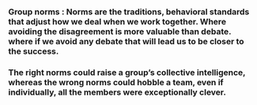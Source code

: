### Group norms : Norms are the traditions, behavioral standards that adjust how we deal when we work together. Where avoiding the disagreement is more valuable than debate. where if we  avoid any debate that will lead us to be closer to the success.

### The right norms could raise a group’s collective intelligence, whereas the wrong norms could hobble a team, even if individually, all the members were exceptionally clever.